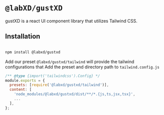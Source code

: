 # `@labXD/gustXD`

gustXD is a react UI component library that utilizes Tailwind CSS.

## Installation

```sh

npm install @labxd/gustxd

```

Add our preset `@labxd/gustxd/tailwind` will provide the tailwind configurations
that Add the preset and directory path to `tailwind.config.js`

```js
/** @type {import('tailwindcss').Config} */
module.exports = {
  presets: [require('@labxd/gustxd/tailwind')],
  content: [
    'node_modules/@labxd/gustxd/dist/**/*.{js,ts,jsx,tsx}',
    ...
  ],
};

```
